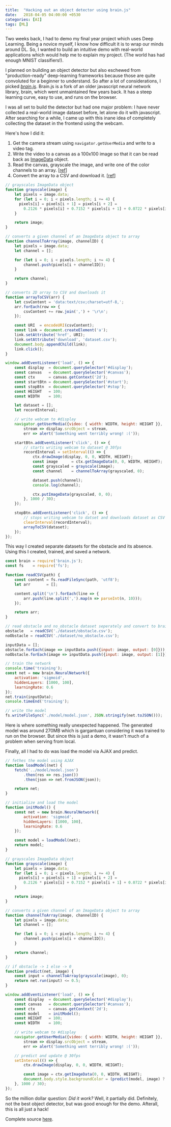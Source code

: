 ```yaml
---
title:  "Hacking out an object detector using brain.js"
date:   2018-04-05 04:00:00 +0530
categories: [AI]
tags: [ML]
---
```


Two weeks back, I had to demo my final year project which uses Deep Learning. 
Being a novice myself, I know how difficult it is to wrap our minds around DL. So, 
I wanted to build an intuitive demo with real-world applications which would help me 
to explain my project. (The world has had enough MNIST classifiers!).

I planned on building an object detector but also eschewed from "production-ready" 
deep-learning frameworks because those are quite convoluted for a beginner to 
understand. So after a lot of considerations, I picked 
[_brain.js_](https://github.com/BrainJS/brain.js). Brain.js is a fork of an 
older javascript neural network library, brain, which went unmaintained few years 
back. It has a steep learning curve, easy to use, and runs on the browser.

I was all set to build the detector but had one major problem: I have never collected 
a real-world image dataset before, let alone do it with javascript. After searching 
for a while, I came up with this inane idea of completely collecting the dataset in 
the frontend using the webcam.

Here's how I did it:
1. Get the camera stream using `navigator.getUserMedia` and write to a video tag.
2. Write the video to a canvas as a 100x100 image so that it can be read back as 
[ImageData](https://developer.mozilla.org/en-US/docs/Web/API/ImageData) object.
3. Read the canvas, grayscale the image, and write one of the color channels to 
an array. [[ref](https://www.html5rocks.com/en/tutorials/canvas/imagefilters/)]
4. Convert the array to a CSV and download it. [[ref](https://stackoverflow.com/questions/14964035/how-to-export-javascript-array-info-to-csv-on-client-side)]

```js
// grayscales ImageData object
function grayscale(image) {
    let pixels = image.data;
    for (let i = 0; i < pixels.length; i += 4) {
      pixels[i] = pixels[i + 1] = pixels[i + 2] = 
        0.2126 * pixels[i] + 0.7152 * pixels[i + 1] + 0.0722 * pixels[i + 2];
    }

    return image;
}

// converts a given channel of an ImageData object to array
function channelToArray(image, channelID) {
    let pixels = image.data;
    let channel = [];

    for (let i = 0; i < pixels.length; i += 4) {
        channel.push(pixels[i + channelID]);
    }

    return channel;
}

// converts 2D array to CSV and downloads it
function arrayToCSV(arr) {
    let csvContent = 'data:text/csv;charset=utf-8,';
    arr.forEach(row => {
        csvContent += row.join(',') + '\r\n';
    });

    const URI  = encodeURI(csvContent);
    const link = document.createElement('a');
    link.setAttribute('href', URI);
    link.setAttribute('download', 'dataset.csv');
    document.body.appendChild(link);
    link.click();
}

window.addEventListener('load', () => {
    const display  = document.querySelector('#display');
    const canvas   = document.querySelector('#canvas');
    const ctx      = canvas.getContext('2d');
    const startBtn = document.querySelector('#start');
    const stopBtn  = document.querySelector('#stop');
    const HEIGHT   = 100;
    const WIDTH    = 100;

    let dataset = [];
    let recordInterval;

    // write webcam to #display
    navigator.getUserMedia({video: { width: WIDTH, height: HEIGHT }},
        stream => display.srcObject = stream,
        err => alert('Something went terribly wrong! :('));

    startBtn.addEventListener('click', () => {
        // starts writing webcam to dataset @ 30fps
        recordInterval = setInterval(() => {
            ctx.drawImage(display, 0, 0, WIDTH, HEIGHT);
            const image      = ctx.getImageData(0, 0, WIDTH, HEIGHT);
            const grayscaled = grayscale(image);
            const channel    = channelToArray(grayscaled, 0);

            dataset.push(channel);
            console.log(channel);

            ctx.putImageData(grayscaled, 0, 0);
        }, 1000 / 30);
    });

    stopBtn.addEventListener('click', () => {
        // stops writing webcam to datset and downloads dataset as CSV
        clearInterval(recordInterval);
        arrayToCSV(dataset);
    });
});
```

This way I created separate datasets for the obstacle and its absence. Using this I 
created, trained, and saved a network.

```js
const brain = require('brain.js');
const fs    = require('fs');

function readCSV(path) {
    const content = fs.readFileSync(path, 'utf8');
    let arr       = [];

    content.split('\n').forEach(line => {
        arr.push(line.split(',').map(n => parseInt(n, 10)));
    });

    return arr;
}

// read obstacle and no_obstacle dataset seperately and convert to brain.js format
obstacle   = readCSV('./dataset/obstacle.csv');
noObstacle = readCSV('./dataset/no_obstacle.csv');

inputData = [];
obstacle.forEach(image => inputData.push({input: image, output: [0]}));
noObstacle.forEach(image => inputData.push({input: image, output: [1]}));

// train the network
console.time('training');
const net = new brain.NeuralNetwork({
    activation: 'sigmoid',
    hiddenLayers: [1000, 100],
    learningRate: 0.6
});
net.train(inputData);
console.timeEnd('training');

// write the model
fs.writeFileSync('./model/model.json', JSON.stringify(net.toJSON()));
```

Here is where something really unexpected happened. The generated model was around 
270MB which is gargantuan considering it was trained to run on the browser. But 
since this is just a demo, it wasn't much of a problem when serving from local.

Finally, all I had to do was load the model via AJAX and predict.

```js
// fethes the model using AJAX
function loadModel(net) {
    fetch('../model/model.json')
        .then(res => res.json())
        .then(json => net.fromJSON(json));

    return net;
}

// initialize and load the model
function initModel() {
    const net = new brain.NeuralNetwork({
        activation: 'sigmoid',
        hiddenLayers: [1000, 100],
        learningRate: 0.6
    });

    const model = loadModel(net);
    return model;
}

// grayscales ImageData object
function grayscale(image) {
    let pixels = image.data;
    for (let i = 0; i < pixels.length; i += 4) {
      pixels[i] = pixels[i + 1] = pixels[i + 2] =
        0.2126 * pixels[i] + 0.7152 * pixels[i + 1] + 0.0722 * pixels[i + 2];
    }

    return image;
}

// converts a given channel of an ImageData object to array
function channelToArray(image, channelID) {
    let pixels = image.data;
    let channel = [];

    for (let i = 0; i < pixels.length; i += 4) {
        channel.push(pixels[i + channelID]);
    }

    return channel;
}

// if obstacle -> 1 else -> 0
function predict(net, image) {
    const input = channelToArray(grayscale(image), 0);
    return net.run(input) <= 0.5;
}

window.addEventListener('load', () => {
    const display  = document.querySelector('#display');
    const canvas   = document.querySelector('#canvas');
    const ctx      = canvas.getContext('2d');
    const model    = initModel();
    const HEIGHT   = 100;
    const WIDTH    = 100;

    // write webcam to #display
    navigator.getUserMedia({video: { width: WIDTH, height: HEIGHT }},
        stream => display.srcObject = stream,
        err => alert('Something went terribly wrong! :('));

    // predict and update @ 30fps
    setInterval(() => {
        ctx.drawImage(display, 0, 0, WIDTH, HEIGHT);

        const image = ctx.getImageData(0, 0, WIDTH, HEIGHT);
        document.body.style.backgroundColor = (predict(model, image) ? 'red' : 'green'); // if obstacle -> red else -> green
    }, 1000 / 30);
});
```

So the million dollar question: _Did it work?_ Well, it partially did. Definitely, 
not the best object detector, but was good enough for the demo. Afterall, this is 
all just a hack!

Complete source [here](https://github.com/AravindVasudev/object-detector).